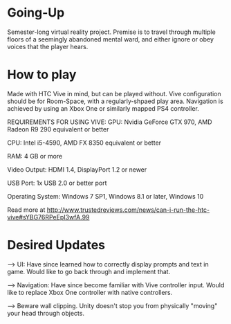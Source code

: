 # Going-Up
Semester-long virtual reality project. Premise is to travel through multiple floors of a seemingly abandoned mental ward, and either ignore or obey voices that the player hears.


# How to play
Made with HTC Vive in mind, but can be played without. Vive configuration should be for Room-Space, with a regularly-shpaed play area.  Navigation is achieved by using an Xbox One or similarly mapped PS4 controller. 

REQUIREMENTS FOR USING VIVE:
GPU: Nvidia GeForce GTX 970, AMD Radeon R9 290 equivalent or better

CPU: Intel i5-4590, AMD FX 8350 equivalent or better

RAM: 4 GB or more

Video Output: HDMI 1.4, DisplayPort 1.2 or newer

USB Port: 1x USB 2.0 or better port

Operating System: Windows 7 SP1, Windows 8.1 or later, Windows 10


Read more at http://www.trustedreviews.com/news/can-i-run-the-htc-vive#sYBG76RPeEpI3wfA.99



# Desired Updates
--> UI: Have since learned how to correctly display prompts and text in game. Would like to go back through and implement that. 

--> Navigation: Have since become familiar with Vive controller input. Would like to replace Xbox One controller with native controllers.

--> Beware wall clipping. Unity doesn't stop you from physically "moving" your head through objects. 
